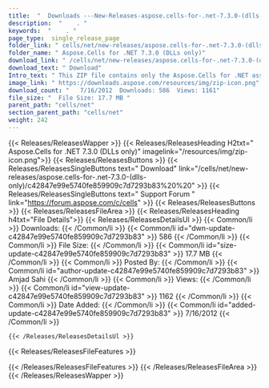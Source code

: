 ```yaml
---
title:  "  Downloads ---New-Releases-aspose.cells-for-.net-7.3.0-(dlls-only) . " 
description:  "    . " 
keywords:  "    . " 
page_type:  single_release_page
folder_link: " cells/net/new-releases/aspose.cells-for-.net-7.3.0-(dlls-only)/"
folder_name: " Aspose.Cells for .NET 7.3.0 (DLLs only)"
download_link: " /cells/net/new-releases/aspose.cells-for-.net-7.3.0-(dlls-only)/c42847e99e5740fe859909c7d7293b83"
download_text: " Download"
Intro_text: " This ZIP file contains only the Aspose.Cells for .NET assemblies. The assemblies..."
image_link: " https://downloads.aspose.com/resources/img/zip-icon.png"
download_count: "   7/16/2012  Downloads: 586  Views: 1161"
file_size: "  File Size: 17.7 MB "
parent_path: "cells/net"
section_parent_path: "cells/net"
weight: 242 
---
```


{{< Releases/ReleasesWapper >}}
  {{< Releases/ReleasesHeading H2txt=" Aspose.Cells for .NET 7.3.0 (DLLs only)" imagelink="/resources/img/zip-icon.png">}}
  {{< Releases/ReleasesButtons >}}
    {{< Releases/ReleasesSingleButtons text=" Download" link="/cells/net/new-releases/aspose.cells-for-.net-7.3.0-(dlls-only)/c42847e99e5740fe859909c7d7293b83%20%20" >}}
    {{< Releases/ReleasesSingleButtons text=" Support Forum " link="https://forum.aspose.com/c/cells" >}}
  {{< Releases/ReleasesButtons >}}
  {{< Releases/ReleasesFileArea >}}
    {{< Releases/ReleasesHeading h4txt="File Details">}}
    {{< Releases/ReleasesDetailsUl >}}
            {{< Common/li  >}} Downloads: {{< /Common/li >}} 
      {{< Common/li id="dwn-update-c42847e99e5740fe859909c7d7293b83" >}} 586 {{< /Common/li >}} 
      {{< Common/li  >}} File Size: {{< /Common/li >}} 
      {{< Common/li id="size-update-c42847e99e5740fe859909c7d7293b83" >}} 17.7 MB {{< /Common/li >}} 
      {{< Common/li  >}} Posted By: {{< /Common/li >}} 
      {{< Common/li id="author-update-c42847e99e5740fe859909c7d7293b83" >}} Amjad Sahi {{< /Common/li >}} 
      {{< Common/li  >}} Views: {{< /Common/li >}} 
      {{< Common/li id="view-update-c42847e99e5740fe859909c7d7293b83" >}} 1162 {{< /Common/li >}} 
      {{< Common/li  >}} Date Added: {{< /Common/li >}} 
      {{< Common/li id="added-update-c42847e99e5740fe859909c7d7293b83" >}} 7/16/2012 {{< /Common/li >}} 

    {{< /Releases/ReleasesDetailsUl >}}

  {{< Releases/ReleasesFileFeatures >}}
      
  {{< /Releases/ReleasesFileFeatures >}}
 {{< /Releases/ReleasesFileArea >}}
{{< /Releases/ReleasesWapper >}}


